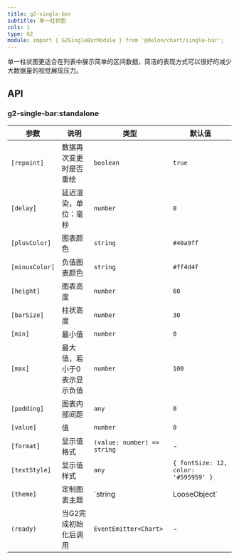 ```yaml
---
title: g2-single-bar
subtitle: 单一柱状图
cols: 1
type: G2
module: import { G2SingleBarModule } from '@delon/chart/single-bar';
---
```


单一柱状图更适合在列表中展示简单的区间数据，简洁的表现方式可以很好的减少大数据量的视觉展现压力。

## API

### g2-single-bar:standalone

| 参数 | 说明 | 类型 | 默认值 |
|----|----|----|-----|
| `[repaint]` | 数据再次变更时是否重绘 | `boolean` | `true` |
| `[delay]` | 延迟渲染，单位：毫秒 | `number` | `0` |
| `[plusColor]` | 图表颜色 | `string` | `#40a9ff` |
| `[minusColor]` | 负值图表颜色 | `string` | `#ff4d4f` |
| `[height]` | 图表高度 | `number` | `60` |
| `[barSize]` | 柱状高度 | `number` | `30` |
| `[min]` | 最小值 | `number` | `0` |
| `[max]` | 最大值，若小于0表示显示负值 | `number` | `100` |
| `[padding]` | 图表内部间距 | `any` | `0` |
| `[value]` | 值 | `number` | `0` |
| `[format]` | 显示值格式 | `(value: number) => string` | - |
| `[textStyle]` | 显示值样式 | `any` | `{ fontSize: 12, color: '#595959' }` |
| `[theme]` | 定制图表主题 | `string | LooseObject` | - |
| `(ready)` | 当G2完成初始化后调用 | `EventEmitter<Chart>` | - |
